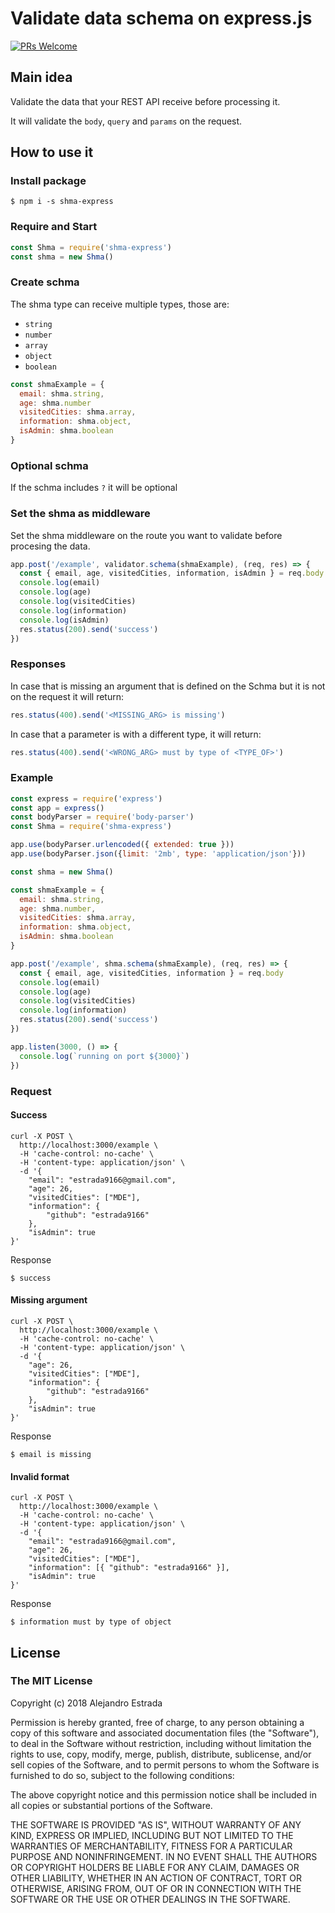 # Validate data schema on express.js

 
[![PRs Welcome](https://img.shields.io/badge/PRs-welcome-brightgreen.svg?style=flat-square)](http://makeapullrequest.com)

## Main idea
Validate the data that your REST API receive before processing it.

It will validate the `body`, `query` and `params` on the request.

## How to use it
### Install package
```
$ npm i -s shma-express
```
### Require and Start
```js
const Shma = require('shma-express')
const shma = new Shma()
```
### Create schma
The shma type can receive multiple types, those are:
+ `string`
+ `number`
+ `array`
+ `object`
+ `boolean`

```js
const shmaExample = {
  email: shma.string,
  age: shma.number
  visitedCities: shma.array,
  information: shma.object,
  isAdmin: shma.boolean
}
```
### Optional schma
If the schma includes `?` it will be optional

### Set the shma as middleware
Set the shma middleware on the route you want to validate before procesing the data.
```js
app.post('/example', validator.schema(shmaExample), (req, res) => {
  const { email, age, visitedCities, information, isAdmin } = req.body
  console.log(email)
  console.log(age)
  console.log(visitedCities)
  console.log(information)
  console.log(isAdmin)
  res.status(200).send('success')
})
```
### Responses
In case that is missing an argument that is defined on the Schma but it is not on the request
it will return:
```js
res.status(400).send('<MISSING_ARG> is missing')
```
In case that a parameter is with a different type, it will return:
```js
res.status(400).send('<WRONG_ARG> must by type of <TYPE_OF>')
```
### Example

```js
const express = require('express')
const app = express()
const bodyParser = require('body-parser')
const Shma = require('shma-express')

app.use(bodyParser.urlencoded({ extended: true }))
app.use(bodyParser.json({limit: '2mb', type: 'application/json'}))

const shma = new Shma()

const shmaExample = {
  email: shma.string,
  age: shma.number,
  visitedCities: shma.array,
  information: shma.object,
  isAdmin: shma.boolean
}

app.post('/example', shma.schema(shmaExample), (req, res) => {
  const { email, age, visitedCities, information } = req.body
  console.log(email)
  console.log(age)
  console.log(visitedCities)
  console.log(information)
  res.status(200).send('success')
})

app.listen(3000, () => {
  console.log(`running on port ${3000}`)
})
```
### Request
#### Success
```curl
curl -X POST \
  http://localhost:3000/example \
  -H 'cache-control: no-cache' \
  -H 'content-type: application/json' \
  -d '{
	"email": "estrada9166@gmail.com",
	"age": 26,
	"visitedCities": ["MDE"],
	"information": {
		"github": "estrada9166"
	},
	"isAdmin": true
}'
```
Response
```
$ success
```
#### Missing argument
```curl
curl -X POST \
  http://localhost:3000/example \
  -H 'cache-control: no-cache' \
  -H 'content-type: application/json' \
  -d '{
	"age": 26,
	"visitedCities": ["MDE"],
	"information": {
		"github": "estrada9166"
	},
	"isAdmin": true
}'
```
Response
```
$ email is missing
```
#### Invalid format
```curl
curl -X POST \
  http://localhost:3000/example \
  -H 'cache-control: no-cache' \
  -H 'content-type: application/json' \
  -d '{
	"email": "estrada9166@gmail.com",
	"age": 26,
	"visitedCities": ["MDE"],
	"information": [{ "github": "estrada9166" }],
	"isAdmin": true
}'
```
Response
```
$ information must by type of object
```

## License
### The MIT License

Copyright (c) 2018 Alejandro Estrada

Permission is hereby granted, free of charge, to any person obtaining a copy
of this software and associated documentation files (the "Software"), to deal
in the Software without restriction, including without limitation the rights
to use, copy, modify, merge, publish, distribute, sublicense, and/or sell
copies of the Software, and to permit persons to whom the Software is
furnished to do so, subject to the following conditions:

The above copyright notice and this permission notice shall be included in
all copies or substantial portions of the Software.

THE SOFTWARE IS PROVIDED "AS IS", WITHOUT WARRANTY OF ANY KIND, EXPRESS OR
IMPLIED, INCLUDING BUT NOT LIMITED TO THE WARRANTIES OF MERCHANTABILITY,
FITNESS FOR A PARTICULAR PURPOSE AND NONINFRINGEMENT. IN NO EVENT SHALL THE
AUTHORS OR COPYRIGHT HOLDERS BE LIABLE FOR ANY CLAIM, DAMAGES OR OTHER
LIABILITY, WHETHER IN AN ACTION OF CONTRACT, TORT OR OTHERWISE, ARISING FROM,
OUT OF OR IN CONNECTION WITH THE SOFTWARE OR THE USE OR OTHER DEALINGS IN
THE SOFTWARE.